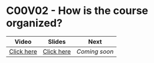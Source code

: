 # C00V02 - How is the course organized?

| Video                                      | Slides                                                                                                             | Next          |
|--------------------------------------------|--------------------------------------------------------------------------------------------------------------------|---------------|
| [Click here](https://youtu.be/nLdDtkYX8cw) | [Click here](https://docs.google.com/presentation/d/1cp32LAzCgjbGB4fe6RsLSErlBm_D-i-urKjtZ7LapTM/edit?usp=sharing) | *Coming soon* |
